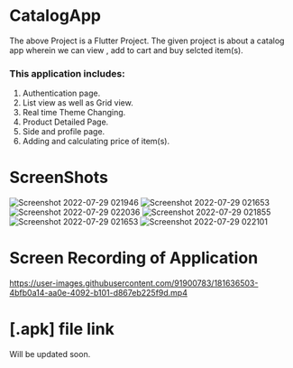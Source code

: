 # CatalogApp

The above Project is a Flutter Project.
The given project is about a catalog app wherein we can view , add to cart and buy selcted item(s).

### This application includes:

1) Authentication page.
2) List view as well as Grid view.
3) Real time Theme Changing.
4) Product Detailed Page.
5) Side and profile page.
6) Adding and calculating price of item(s).

# ScreenShots

![Screenshot 2022-07-29 021946](https://user-images.githubusercontent.com/91900783/181635742-905d0c01-b76f-44cd-a8e1-d2076bf66987.png)
![Screenshot 2022-07-29 021653](https://user-images.githubusercontent.com/91900783/181635775-d62c3ceb-ebf4-4642-9daf-e21297938867.png)
![Screenshot 2022-07-29 022036](https://user-images.githubusercontent.com/91900783/181635734-b3946e77-d819-49e4-9811-bc7bec7a9f38.png)
![Screenshot 2022-07-29 021855](https://user-images.githubusercontent.com/91900783/181635749-f849a281-dd3f-44f4-92c2-1d0c39a4c4e3.png)
![Screenshot 2022-07-29 021653](https://user-images.githubusercontent.com/91900783/181635775-d62c3ceb-ebf4-4642-9daf-e21297938867.png)
![Screenshot 2022-07-29 022101](https://user-images.githubusercontent.com/91900783/181635725-cb6241b4-ac58-41d6-83de-d3e475392073.png)


# Screen Recording of Application

https://user-images.githubusercontent.com/91900783/181636503-4bfb0a14-aa0e-4092-b101-d867eb225f9d.mp4


# [.apk] file link

Will be updated soon.
